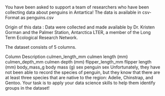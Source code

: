 You have been asked to support a team of researchers who have been collecting data about penguins in Antartica! The data is available in csv-Format as penguins.csv

Origin of this data : Data were collected and made available by Dr. Kristen Gorman and the Palmer Station, Antarctica LTER, a member of the Long Term Ecological Research Network.

The dataset consists of 5 columns.

Column  Description
culmen_length_mm    culmen length (mm)
culmen_depth_mm culmen depth (mm)
flipper_length_mm   flipper length (mm)
body_mass_g body mass (g)
sex penguin sex
Unfortunately, they have not been able to record the species of penguin, but they know that there are at least three species that are native to the region: Adelie, Chinstrap, and Gentoo. Your task is to apply your data science skills to help them identify groups in the dataset!
